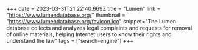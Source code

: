 +++
date = 2023-03-31T21:22:40.669Z
title = "Lumen"
link = "https://www.lumendatabase.org/"
thumbnail = "https://www.lumendatabase.org/favicon.ico"
snippet="The Lumen database collects and analyzes legal complaints and requests for removal of online materials, helping Internet users to know their rights and understand the law"
tags = ["search-engine"]
+++
